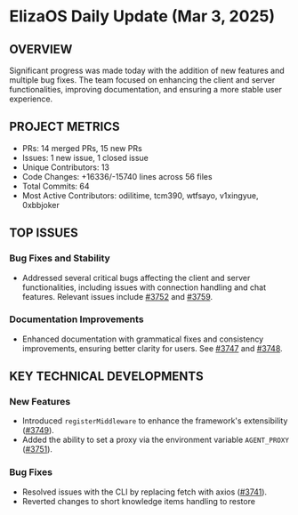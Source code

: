# ElizaOS Daily Update (Mar 3, 2025)

## OVERVIEW 
Significant progress was made today with the addition of new features and multiple bug fixes. The team focused on enhancing the client and server functionalities, improving documentation, and ensuring a more stable user experience.

## PROJECT METRICS
- PRs: 14 merged PRs, 15 new PRs
- Issues: 1 new issue, 1 closed issue
- Unique Contributors: 13
- Code Changes: +16336/-15740 lines across 56 files
- Total Commits: 64
- Most Active Contributors: odilitime, tcm390, wtfsayo, v1xingyue, 0xbbjoker

## TOP ISSUES
### Bug Fixes and Stability
- Addressed several critical bugs affecting the client and server functionalities, including issues with connection handling and chat features. Relevant issues include [#3752](https://github.com/elizaos/eliza/issues/3752) and [#3759](https://github.com/elizaos/eliza/issues/3759).

### Documentation Improvements
- Enhanced documentation with grammatical fixes and consistency improvements, ensuring better clarity for users. See [#3747](https://github.com/elizaos/eliza/issues/3747) and [#3748](https://github.com/elizaos/eliza/issues/3748).

## KEY TECHNICAL DEVELOPMENTS
### New Features
- Introduced `registerMiddleware` to enhance the framework's extensibility ([#3749](https://github.com/elizaos/eliza/pull/3749)).
- Added the ability to set a proxy via the environment variable `AGENT_PROXY` ([#3751](https://github.com/elizaos/eliza/pull/3751)).

### Bug Fixes
- Resolved issues with the CLI by replacing fetch with axios ([#3741](https://github.com/elizaos/eliza/pull/3741)).
- Reverted changes to short knowledge items handling to restore